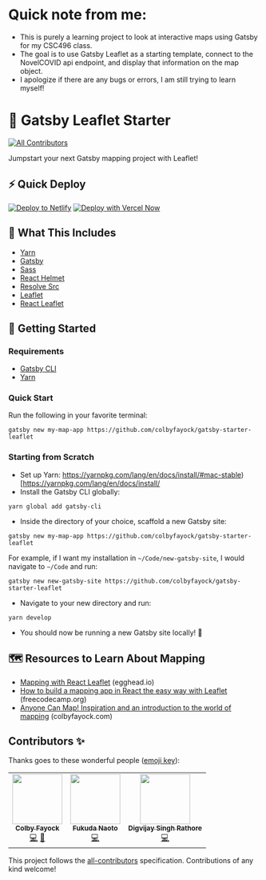 # Quick note from me:
* This is purely a learning project to look at interactive maps using Gatsby for my CSC496 class. 
* The goal is to use Gatsby Leaflet as a starting template, connect to the NovelCOVID api endpoint, and display that information on the map object.
* I apologize if there are any bugs or errors, I am still trying to learn myself!
# 🍃 Gatsby Leaflet Starter
<!-- ALL-CONTRIBUTORS-BADGE:START - Do not remove or modify this section -->
[![All Contributors](https://img.shields.io/badge/all_contributors-3-orange.svg?style=flat-square)](#contributors-)
<!-- ALL-CONTRIBUTORS-BADGE:END -->

Jumpstart your next Gatsby mapping project with Leaflet!

## ⚡ Quick Deploy
[![Deploy to Netlify](https://www.netlify.com/img/deploy/button.svg)](https://app.netlify.com/start/deploy?repository=https://github.com/colbyfayock/gatsby-starter-leaflet) [![Deploy with Vercel Now](https://zeit.co/button)](https://vercel.com/import/project?template=https://github.com/colbyfayock/gatsby-starter-leaflet)


## 🧰 What This Includes
* [Yarn](https://yarnpkg.com/en/)
* [Gatsby](https://www.gatsbyjs.org/)
* [Sass](https://sass-lang.com)
* [React Helmet](https://github.com/nfl/react-helmet)
* [Resolve Src](https://github.com/alampros/gatsby-plugin-resolve-src)
* [Leaflet](https://leafletjs.com/)
* [React Leaflet](https://react-leaflet.js.org)

## 🚀 Getting Started

### Requirements
* [Gatsby CLI](https://www.npmjs.com/package/gatsby-cli)
* [Yarn](https://yarnpkg.com/en/)

### Quick Start
Run the following in your favorite terminal:
```
gatsby new my-map-app https://github.com/colbyfayock/gatsby-starter-leaflet
```

### Starting from Scratch
* Set up Yarn: https://yarnpkg.com/lang/en/docs/install/#mac-stable)[https://yarnpkg.com/lang/en/docs/install/
* Install the Gatsby CLI globally:
```
yarn global add gatsby-cli
```
* Inside the directory of your choice, scaffold a new Gatsby site:
```
gatsby new my-map-app https://github.com/colbyfayock/gatsby-starter-leaflet
```
For example, if I want my installation in `~/Code/new-gatsby-site`, I would navigate to `~/Code` and run:
```
gatsby new new-gatsby-site https://github.com/colbyfayock/gatsby-starter-leaflet
```
* Navigate to your new directory and run:
```
yarn develop
```
* You should now be running a new Gatsby site locally! 🎉

## 🗺 Resources to Learn About Mapping
* [Mapping with React Leaflet](https://egghead.io/playlists/mapping-with-react-leaflet-e0e0?af=atzgap) (egghead.io)
* [How to build a mapping app in React the easy way with Leaflet](https://www.freecodecamp.org/news/easily-spin-up-a-mapping-app-in-react-with-leaflet/) (freecodecamp.org)
* [Anyone Can Map! Inspiration and an introduction to the world of mapping](https://www.colbyfayock.com/2020/03/anyone-can-map-inspiration-and-an-introduction-to-the-world-of-mapping/) (colbyfayock.com)

## Contributors ✨

Thanks goes to these wonderful people ([emoji key](https://allcontributors.org/docs/en/emoji-key)):

<!-- ALL-CONTRIBUTORS-LIST:START - Do not remove or modify this section -->
<!-- prettier-ignore-start -->
<!-- markdownlint-disable -->
<table>
  <tr>
    <td align="center"><a href="https://colbyfayock.com/newsletter"><img src="https://avatars2.githubusercontent.com/u/1045274?v=4" width="100px;" alt=""/><br /><sub><b>Colby Fayock</b></sub></a><br /><a href="https://github.com/colbyfayock/gatsby-starter-leaflet/commits?author=colbyfayock" title="Code">💻</a> <a href="https://github.com/colbyfayock/gatsby-starter-leaflet/commits?author=colbyfayock" title="Documentation">📖</a></td>
    <td align="center"><a href="http://fuku710.info"><img src="https://avatars2.githubusercontent.com/u/13159978?v=4" width="100px;" alt=""/><br /><sub><b>Fukuda Naoto</b></sub></a><br /><a href="https://github.com/colbyfayock/gatsby-starter-leaflet/commits?author=fuku710" title="Code">💻</a></td>
    <td align="center"><a href="http://dynamicdigvijay@gmal.com"><img src="https://avatars0.githubusercontent.com/u/59700645?v=4" width="100px;" alt=""/><br /><sub><b>Digvijay Singh Rathore</b></sub></a><br /><a href="https://github.com/colbyfayock/gatsby-starter-leaflet/commits?author=digvijaysrathore" title="Code">💻</a></td>
  </tr>
</table>

<!-- markdownlint-enable -->
<!-- prettier-ignore-end -->
<!-- ALL-CONTRIBUTORS-LIST:END -->

This project follows the [all-contributors](https://github.com/all-contributors/all-contributors) specification. Contributions of any kind welcome!
